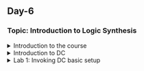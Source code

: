 ## Day-6

### Topic: Introduction to Logic Synthesis

<details>
  <summary>Introduction to the course</summary>
 

### Introduction to the course
  
**Tools used**
* iVerilog: for verilog compilation and simulation
* gtkwave: for viewing the simulation output
* Synopsys design compiler: for logic synthesis
* skywater 130nm library
  
**Pre-requisites**
* Digital electronics
* Boolean algebra
* Verilog Hardware Description Level (HDL) coding 
* Idea of basic synthesis


**What to expect from the course?**
* Understand various steps involved in Digital Logic Synthesis
* Understand and write Synopsis Design Constrants (SDC) for the given module
* Perform synthesis and write out netlist using design compiler
* Generate and analyze the synthesis reports/STA reports
  
**Basics of digital logic design and synthesis**
* Digital logic: including switching function, and automation and decision making
* Behavioral model of the design written in HDL: using VHDL and verilog
  
gambar 68 & 69
  
**Synthesis**
* RTL to gate level translation
* The design is converted into gates and the connections are made between the gates
* This is given out as a file called netlist
  
gambar 70

**What is .lib?**
* Collection of logical modules
* Includes basic logic gates like AND, OR, NOT, etc.
* Different flavors of the same gate
  
gambar 70
  
Why different flavours of gate is needed?
* Combinational delay in logic path determines the maximum speed of operation of digital logic circuit
* So, we need cells that work faster to make Tcombi small

gambar 71
  
Why we need slow cells?
* To ensure there are no "HOLD" issues at DFF_B, we need cells that work slowly
* Hence, we need cells that work fast to meet the required performance and we need cells that work slow to meet HOLD
* The collection forms the .lib
  
gambar 72
  
**Selection of Cells**
* Need to guide the synthesizer to select the flavour of the cells that is optimum for the implementation of logic circuit
* More use of faster cells in bad circuit in terms of Power and Area
* More use of slower cells in sluggish circuit where it may not meet the performance needed
* The guidance offered to the synthesizer -> Constraints
  
**Synthesis illustration**

The circuit on the right is created from RTL using the gates available in the .Lib and given out as netlist
  
gambar 73
  
**Logic synthesis basics**
  
Notes: Example is taken from instructor's video

gambar 74
  
**What to achieve in logic synthesis?**

  Working digital logic circuit is: 
* Logically correct
* Electrically correct
* Timing met

To give more delay to the circuit to meet setup/hold time, add buffers. However, additional buffers to meet hold, will add additional area. 
  
How to decide for the correct implementation of the design?
-> By using constraints
  * Constraints are the guide to the synthesizer to pick the correct library cells which is most appropriate for the design
  * The illustrations are picked based on the needs
</details>
  
<details>
  <summary>Introduction to DC</summary>
 

### Introduction to Design Compiler (DC)

**What is DC?**
* Design Compiler (DC): Synthesis tool targeted for ASIC design flow from Synopsys.
* Features of DC: 
  -> Established as a premium synthesis tool across semiconductor industry.
  
  -> Interoperability with various backend tools from Synopsys.
  
  -> Has the ability to perform DFT Scan stitch.
  
  -> Can handle huge designs with extreme complexity and provide very good Quality of Results (QoR).
  
  
**Common Terminologies associated with DC**
* Synopsis Design Constraints (SDC): Industry standard that is used across Electronic Design Automation (EDA) implementation tools. These are the design constraints which are supplied to DC to enable appropriate optimization suitable for achieving the best implementation.
* .Lib: Design library whicb contains the standard cells.
*DB: Same as .lib but in a different format. DC understands libraries in .db format.
* DDC: Synopsys proprietary format for storing the design information. DC can write out and read in DDC.
* DESIGN: RTL files which has the behavioral model of the design.
  
**Synopsys Design Constraints (SDC) format**
* Design intent in terms of timing, power and area constraints.
* Supported by different EDA tools across semiconductor industry.
* SDC is based on Tool Command Language (TCL).
  
**DC Setup**
gambar 75
  
**Implementation flow of ASIC**
Steps in converting RTL to the physical database (GDS format).

  GAMBAR 76
  
DC Synthesis Flow
gambar 76
 
</details>
  
<details>
  <summary>Lab 1: Invoking DC basic setup</summary>
 

### Lab 1: Invoking DC basic setup

>> Invoke DC setup
> git clone https://github.com/kunalg123/sky130RTLDesignAndSynthesisWorkshop.git
> cd sky130RTLDesignAndSynthesisWorkshop/
> /p/hdk/pu_tu/prd/sams/mig76_wlw/setup/enter_p31 -cfg ip76p31r08hp7rev03 -ov ./


gambar 77/78

.lib file location
gambar 78

> gvim sky130_fd_sc_hd__tt_025C_1v80.lib
> :syn off

gambar 79
  
> csh
> dc_shell

gambar 79
  
> echo $target_library
> echo $link_library

gambar 79 bawah

>> exit dc_shell and open gvim
> gvim DC_WORKSHOP/verilog_files/lab1_flop_with_en.v

gambar 80
  
>> Invoke dc_shell 
> read_verilog DC_WORKSHOP/verilog_files/lab1_flop_with_en.v
> write -f verilog -out lab1_net.v
> sh gvim lab1_net.v

  gambar 81
  
> read_db DC_WORKSHOP/lib/sky130_fd_sc_hd__tt_025C_1v80.db
> write -f verilog -out lab1_net.v
> sh gvim lab1_net.v

gambar 82
  
> echo $link_library
> echo $target_library
> set target_library /nfs/png/disks/png_mip_gen6p9ddr_0032/nazahah/lab/sky130RTLDesignAndSynthesisWorkshop/DC_WORKSHOP/lib/sky130_fd_sc_hd__tt_025C_1v80.db
> set link_library {* /nfs/png/disks/png_mip_gen6p9ddr_0032/nazahah/lab/sky130RTLDesignAndSynthesisWorkshop/DC_WORKSHOP/lib/sky130_fd_sc_hd__tt_025C_1v80.db}
> link
> compile
> write -f verilog -out lab1_net.v
> sh gvim lab1_net.v
  
gambar 83 all
  
